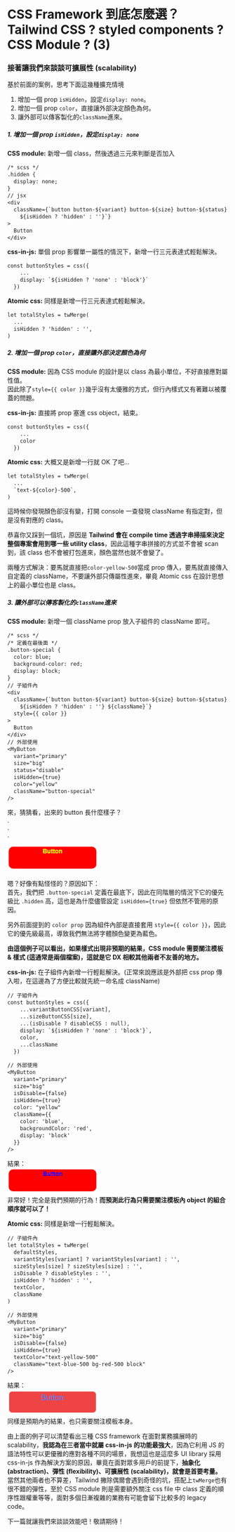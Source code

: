 # CSS Framework 到底怎麼選？Tailwind CSS ? styled components ? CSS Module ? (3)

### 接著讓我們來談談可擴展性 (scalability)

基於前面的案例，思考下面這幾種擴充情境

1. 增加一個 prop `isHidden`，設定`display: none`。
2. 增加一個 prop `color`，直接讓外部決定顏色為何。
3. 讓外部可以傳客製化的`className`進來。

##### 1. 增加一個 prop `isHidden`，設定`display: none`

**CSS module:** 新增一個 class，然後透過三元來判斷是否加入<br>

```
/* scss */
.hidden {
  display: none;
}
// jsx
<div
  className={`button button-${variant} button-${size} button-${status}
    ${isHidden ? 'hidden' : ''}`}
>
  Button
</div>
```

**css-in-js:** 單個 prop 影響單一屬性的情況下，新增一行三元表達式輕鬆解決。<br>

```
const buttonStyles = css({
    ...
    display: `${isHidden ? 'none' : 'block'}`
  })
```

**Atomic css:** 同樣是新增一行三元表達式輕鬆解決。<br>

```
let totalStyles = twMerge(
  ...
  isHidden ? 'hidden' : '',
)
```

##### 2. 增加一個 prop `color`，直接讓外部決定顏色為何

**CSS module:** 因為 CSS module 的設計是以 class 為最小單位，不好直接應對屬性值。<br>
因此除了`style={{ color }}`幾乎沒有太優雅的方式，但行內樣式又有著難以被覆蓋的問題。<br>

**css-in-js:** 直接將 prop 塞進 css object，結束。<br>

```
const buttonStyles = css({
    ...
    color
  })
```

**Atomic css:** 大概又是新增一行就 OK 了吧...<br>

```
let totalStyles = twMerge(
  ...
  `text-${color}-500`,
)
```

這時候你發現顏色卻沒有變，打開 console 一查發現 className 有指定對，但是沒有對應的 class。<br>

恭喜你又踩到一個坑，原因是 **Tailwind 會在 compile time 透過字串掃描來決定整個專案會用到哪一些 utility class**，因此這種字串拼接的方式並不會被 scan 到，該 class 也不會被打包進來，顏色當然也就不會變了。<br>

兩種方式解決：要馬就直接把`color-yellow-500`當成 prop 傳入，要馬就直接傳入自定義的 className，不要讓外部只傳屬性進來，畢竟 Atomic css 在設計思想上的最小單位也是 class。

##### 3. 讓外部可以傳客製化的`className`進來

**CSS module:** 新增一個 className prop 放入子組件的 className 即可。<br>

```
/* scss */
/* 定義在最後面 */
.button-special {
  color: blue;
  background-color: red;
  display: block;
}
// 子組件內
<div
  className={`button button-${variant} button-${size} button-${status}
    ${isHidden ? 'hidden' : ''} ${className}`}
  style={{ color }}
>
  Button
</div>
// 外部使用
<MyButton
  variant="primary"
  size="big"
  status="disable"
  isHidden={true}
  color="yellow"
  className="button-special"
/>
```

來，猜猜看，出來的 button 長什麼樣子？<br>
.<br>
.<br>
.<br>

![button images](../../../images/atomic-cssInJs-cssModule/buttonCssModule.png)

嗯？好像有點怪怪的？原因如下：<br>
首先，我們把 `.button-special` 定義在最底下，因此在同階層的情況下它的優先級比 `.hidden` 高，這也是為什麼儘管設定 `isHidden={true}` 但依然不管用的原因。<br>

另外前面提到的 `color prop` 因為組件內部是直接套用 `style={{ color }}`，因此它的優先級最高，導致我們無法將字體顏色變更為藍色。

**由這個例子可以看出，如果樣式出現非預期的結果，CSS module 需要關注模板 & 樣式 (這通常是兩個檔案)，這就是它 DX 相較其他兩者不友善的地方。**

**css-in-js:** 在子組件內新增一行輕鬆解決。(正常來說應該是外部把 css prop 傳入啦，在這邊為了方便比較就先統一命名成 className)<br>

```
// 子組件內
const buttonStyles = css({
    ...variantButtonCSS[variant],
    ...sizeButtonCSS[size],
    ...(isDisable ? disableCSS : null),
    display: `${isHidden ? 'none' : 'block'}`,
    color,
    ...className
  })
```

```
// 外部使用
<MyButton
  variant="primary"
  size="big"
  isDisable={false}
  isHidden={true}
  color: "yellow"
  className={{
    color: 'blue',
    backgroundColor: 'red',
    display: 'block'
  }}
/>
```

結果：<br>
![button images](../../../images/atomic-cssInJs-cssModule/buttonCssInJs.png)<br>
非常好！完全是我們預期的行為！**而預測此行為只需要關注模板內 object 的組合順序就可以了！**

**Atomic css:** 同樣是新增一行輕鬆解決。<br>

```
// 子組件內
let totalStyles = twMerge(
  defaultStyles,
  variantStyles[variant] ? variantStyles[variant] : '',
  sizeStyles[size] ? sizeStyles[size] : '',
  isDisable ? disableStyles : '',
  isHidden ? 'hidden' : '',
  textColor,
  className
)
```

```
// 外部使用
<MyButton
  variant="primary"
  size="big"
  isDisable={false}
  isHidden={true}
  textColor="text-yellow-500"
  className="text-blue-500 bg-red-500 block"
/>
```

結果：<br>
![button images](../../../images/atomic-cssInJs-cssModule/buttonAtomicCss.png)<br>
同樣是預期內的結果，也只需要關注模板本身。

由上面的例子可以清楚看出三種 CSS framework 在面對業務擴展時的 scalability，**我認為在三者當中就屬 css-in-js 的功能最強大**，因為它利用 JS 的語法特性可以更優雅的應對各種不同的場景，我想這也是這麼多 UI library 採用 css-in-js 作為解決方案的原因，畢竟在面對眾多用戶的前提下，**抽象化 (abstraction)、彈性 (flexibility)、可擴展性 (scalability)，就會是首要考量。**<br>
當然其他兩者也不算差，Tailwind 撇除偶爾會遇到奇怪的坑，搭配上`twMerge`也有很不錯的彈性，至於 CSS module 則是需要額外關注 css file 中 class 定義的順序性跟權重等等，面對多個日漸複雜的業務有可能會留下比較多的 legacy code。

下一篇就讓我們來談談效能吧！敬請期待！
